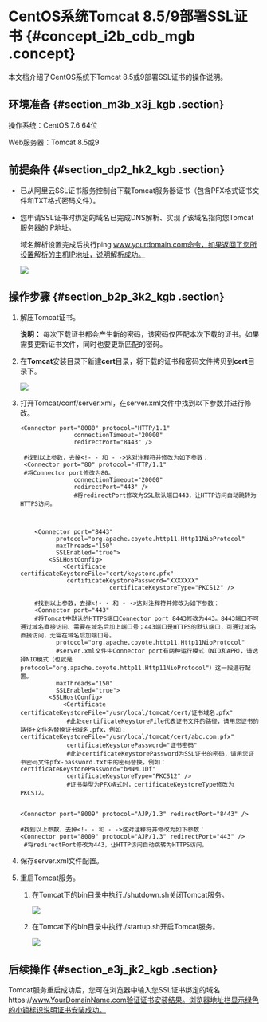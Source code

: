 # CentOS系统Tomcat 8.5/9部署SSL证书 {#concept_i2b_cdb_mgb .concept}

本文档介绍了CentOS系统下Tomcat 8.5或9部署SSL证书的操作说明。

## 环境准备 {#section_m3b_x3j_kgb .section}

操作系统：CentOS 7.6 64位

Web服务器：Tomcat 8.5或9

## 前提条件 {#section_dp2_hk2_kgb .section}

-   已从阿里云SSL证书服务控制台下载Tomcat服务器证书（包含PFX格式证书文件和TXT格式密码文件）。
-   您申请SSL证书时绑定的域名已完成DNS解析、实现了该域名指向您Tomcat服务器的IP地址。

    域名解析设置完成后执行ping www.yourdomain.com命令，如果返回了您所设置解析的主机IP地址，说明解析成功。

    ![](http://static-aliyun-doc.oss-cn-hangzhou.aliyuncs.com/assets/img/105838/155016900038731_zh-CN.png)


## 操作步骤 {#section_b2p_3k2_kgb .section}

1.  解压Tomcat证书。

    **说明：** 每次下载证书都会产生新的密码，该密码仅匹配本次下载的证书。如果需要更新证书文件，同时也要更新匹配的密码。

2.  在**Tomcat**安装目录下新建**cert**目录，将下载的证书和密码文件拷贝到**cert**目录下。

    ![](http://static-aliyun-doc.oss-cn-hangzhou.aliyuncs.com/assets/img/105838/155016900038747_zh-CN.png)

3.  打开Tomcat/conf/server.xml，在server.xml文件中找到以下参数并进行修改。

    ```
    <Connector port="8080" protocol="HTTP/1.1"
                   connectionTimeout="20000"
                   redirectPort="8443" />
        
     #找到以上参数，去掉<!- - 和 - ->这对注释符并修改为如下参数：
     <Connector port="80" protocol="HTTP/1.1"
     #将Connector port修改为80。
                   connectionTimeout="20000"
                   redirectPort="443" />   
                   #将redirectPort修改为SSL默认端口443，让HTTP访问自动跳转为HTTPS访问。
    ```

    ```
    
    
        <Connector port="8443"
              protocol="org.apache.coyote.http11.Http11NioProtocol"
              maxThreads="150"
              SSLEnabled="true">
            <SSLHostConfig>
                <Certificate       certificateKeystoreFile="cert/keystore.pfx"
                 certificateKeystorePassword="XXXXXXX"
                             certificateKeystoreType="PKCS12" />
    
        #找到以上参数，去掉<!- - 和 - ->这对注释符并修改为如下参数：
        <Connector port="443"
        #将Tomcat中默认的HTTPS端口Connector port 8443修改为443。8443端口不可通过域名直接访问、需要在域名后加上端口号；443端口是HTTPS的默认端口，可通过域名直接访问，无需在域名后加端口号。
              protocol="org.apache.coyote.http11.Http11NioProtocol"
              #server.xml文件中Connector port有两种运行模式（NIO和APR），请选择NIO模式（也就是protocol="org.apache.coyote.http11.Http11NioProtocol"）这一段进行配置。
              maxThreads="150"
              SSLEnabled="true">
            <SSLHostConfig>
                <Certificate       certificateKeystoreFile="/usr/local/tomcat/cert/证书域名.pfx"
                 #此处certificateKeystoreFile代表证书文件的路径，请用您证书的路径+文件名替换证书域名.pfx，例如：certificateKeystoreFile="/usr/local/tomcat/cert/abc.com.pfx"
                 certificateKeystorePassword="证书密码"
                 #此处certificateKeystorePassword为SSL证书的密码，请用您证书密码文件pfx-password.txt中的密码替换，例如：certificateKeystorePassword="bMNML1Df"
                 certificateKeystoreType="PKCS12" />
                 #证书类型为PFX格式时，certificateKeystoreType修改为PKCS12。
        
    ```

    ```
    <Connector port="8009" protocol="AJP/1.3" redirectPort="8443" />
        
    #找到以上参数，去掉<!- - 和 - ->这对注释符并修改为如下参数：
    <Connector port="8009" protocol="AJP/1.3" redirectPort="443" />
     #将redirectPort修改为443，让HTTP访问自动跳转为HTTPS访问。
    ```

4.  保存server.xml文件配置。
5.  重启Tomcat服务。
    1.  在Tomcat下的bin目录中执行./shutdown.sh关闭Tomcat服务。

        ![](http://static-aliyun-doc.oss-cn-hangzhou.aliyuncs.com/assets/img/105838/155016900038751_zh-CN.png)

    2.  在Tomcat下的bin目录中执行./startup.sh开启Tomcat服务。

        ![](http://static-aliyun-doc.oss-cn-hangzhou.aliyuncs.com/assets/img/105838/155016900038752_zh-CN.png)


## 后续操作 {#section_e3j_jk2_kgb .section}

Tomcat服务重启成功后，您可在浏览器中输入您SSL证书绑定的域名https://www.YourDomainName.com验证证书安装结果。浏览器地址栏显示绿色的小锁标识说明证书安装成功。

